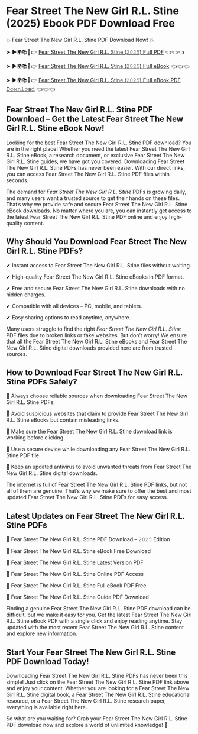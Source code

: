 # Fear Street The New Girl R.L. Stine (2025) Ebook PDF Download Free

💥 Fear Street The New Girl R.L. Stine PDF Download Now! 💥

➤ ►🌍📚📱👉 [Fear Street The New Girl R.L. Stine (𝟸𝟶𝟸𝟻) F𝚞ll PDF](https://getpdf.xyz/fear-street-the-new-girl-r.l.-stine) 👈👈👈


➤ ►🌍📚📱👉 [Fear Street The New Girl R.L. Stine (𝟸𝟶𝟸𝟻) F𝚞ll eBook](https://getpdf.xyz/fear-street-the-new-girl-r.l.-stine) 👈👈👈


➤ ►🌍📚📱👉 [Fear Street The New Girl R.L. Stine (𝟸𝟶𝟸𝟻) F𝚞ll eBook PDF D𝚘𝚠𝚗𝚕𝚘a𝚍](https://getpdf.xyz/fear-street-the-new-girl-r.l.-stine) 👈👈👈


## Fear Street The New Girl R.L. Stine PDF Download – Get the Latest Fear Street The New Girl R.L. Stine eBook Now!

Looking for the best Fear Street The New Girl R.L. Stine PDF download? You are in the right place! Whether you need the latest Fear Street The New Girl R.L. Stine eBook, a research document, or exclusive Fear Street The New Girl R.L. Stine guides, we have got you covered. Downloading Fear Street The New Girl R.L. Stine PDFs has never been easier. With our direct links, you can access Fear Street The New Girl R.L. Stine PDF files within seconds.

The demand for *Fear Street The New Girl R.L. Stine* PDFs is growing daily, and many users want a trusted source to get their hands on these files. That’s why we provide safe and secure Fear Street The New Girl R.L. Stine eBook downloads. No matter where you are, you can instantly get access to the latest Fear Street The New Girl R.L. Stine PDF online and enjoy high-quality content.

## Why Should You Download Fear Street The New Girl R.L. Stine PDFs?

✔ Instant access to Fear Street The New Girl R.L. Stine files without waiting.

✔ High-quality Fear Street The New Girl R.L. Stine eBooks in PDF format.

✔ Free and secure Fear Street The New Girl R.L. Stine downloads with no hidden charges.

✔ Compatible with all devices – PC, mobile, and tablets.

✔ Easy sharing options to read anytime, anywhere.

Many users struggle to find the right *Fear Street The New Girl R.L. Stine* PDF files due to broken links or fake websites. But don’t worry! We ensure that all the Fear Street The New Girl R.L. Stine eBooks and Fear Street The New Girl R.L. Stine digital downloads provided here are from trusted sources.

## How to Download Fear Street The New Girl R.L. Stine PDFs Safely?

📌 Always choose reliable sources when downloading Fear Street The New Girl R.L. Stine PDFs.

📌 Avoid suspicious websites that claim to provide Fear Street The New Girl R.L. Stine eBooks but contain misleading links.

📌 Make sure the Fear Street The New Girl R.L. Stine download link is working before clicking.

📌 Use a secure device while downloading any Fear Street The New Girl R.L. Stine PDF file.

📌 Keep an updated antivirus to avoid unwanted threats from Fear Street The New Girl R.L. Stine digital downloads.

The internet is full of Fear Street The New Girl R.L. Stine PDF links, but not all of them are genuine. That’s why we make sure to offer the best and most updated Fear Street The New Girl R.L. Stine PDFs for easy access.

## Latest Updates on Fear Street The New Girl R.L. Stine PDFs

🔹 Fear Street The New Girl R.L. Stine PDF Download – 𝟸𝟶𝟸𝟻 Edition

🔹 Fear Street The New Girl R.L. Stine eBook Free Download

🔹 Fear Street The New Girl R.L. Stine Latest Version PDF

🔹 Fear Street The New Girl R.L. Stine Online PDF Access

🔹 Fear Street The New Girl R.L. Stine Full eBook PDF Free

🔹 Fear Street The New Girl R.L. Stine Guide PDF Download

Finding a genuine Fear Street The New Girl R.L. Stine PDF download can be difficult, but we make it easy for you. Get the latest Fear Street The New Girl R.L. Stine eBook PDF with a single click and enjoy reading anytime. Stay updated with the most recent Fear Street The New Girl R.L. Stine content and explore new information.

## Start Your Fear Street The New Girl R.L. Stine PDF Download Today!

Downloading Fear Street The New Girl R.L. Stine PDFs has never been this simple! Just click on the Fear Street The New Girl R.L. Stine PDF link above and enjoy your content. Whether you are looking for a Fear Street The New Girl R.L. Stine digital book, a Fear Street The New Girl R.L. Stine educational resource, or a Fear Street The New Girl R.L. Stine research paper, everything is available right here.

So what are you waiting for? Grab your Fear Street The New Girl R.L. Stine PDF download now and explore a world of unlimited knowledge! 🚀